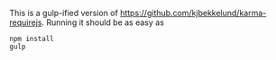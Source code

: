 This is a gulp-ified version of https://github.com/kjbekkelund/karma-requirejs. Running it should be as easy as
```
npm install
gulp
```